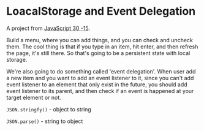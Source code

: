 # LoacalStorage and Event Delegation

A project from [JavaScript 30 -15](https://youtu.be/YL1F4dCUlLc).

Build a menu, where you can add things, and you can check and uncheck them. The cool thing is that if you type in an item, hit enter, and then refresh the page, it's still there. So that's going to be a persistent state with local storage.

We're also going to do something called 'event delegation'. When user add a new item and you want to add an event listener to it, since you can't add event listener to an element that only exist in the future, you should add event listener to its parent, and then check if an event is happened at your target element or not.

`JSON.stringfy()` - object to string

`JSON.parse()` - string to object
